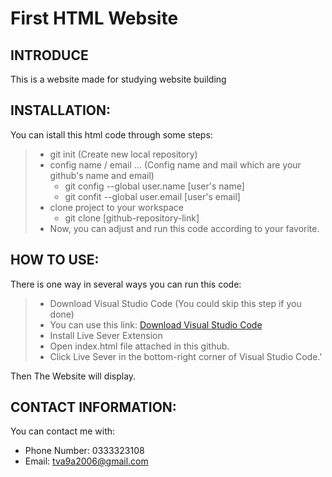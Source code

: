 # First HTML Website
## INTRODUCE
This is a website made for studying website building

## INSTALLATION:
You can istall this html code through some steps:
>  - git init (Create new local repository)
>  - config name / email ... (Config name and mail which are your github's name and email)
>    - git config --global user.name [user's name]
>    - git confit --global user.email [user's email]
>  - clone project to your workspace
>    - git clone [github-repository-link]
>  - Now, you can adjust and run this code according to your favorite.

## HOW TO USE:
There is one way in several ways you can run this code:
>- Download Visual Studio Code (You could skip this step if you done)
>  - You can use this link: [Download Visual Studio Code](https://code.visualstudio.com/download)
>- Install Live Sever Extension
>- Open index.html file attached in this github.
>- Click Live Sever in the bottom-right corner of Visual Studio Code.'

Then The Website will display.

## CONTACT INFORMATION:
You can contact me with:
- Phone Number: 0333323108
- Email: tva9a2006@gmail.com